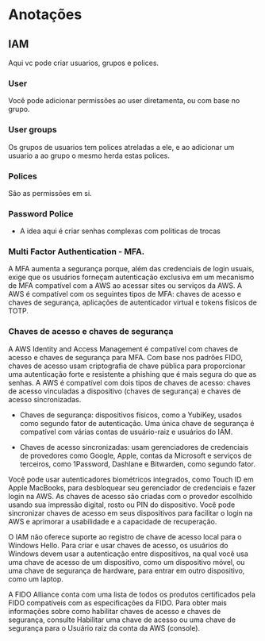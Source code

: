 
# Anotações 

## IAM 

Aqui vc pode criar usuarios, grupos e polices. 

### User

Você pode adicionar permissões ao user diretamenta, ou com base no grupo. 

### User groups

Os grupos de usuarios tem polices atreladas a ele, e ao adicionar um usuario a ao grupo o mesmo herda estas polices. 

### Polices 

São as permissões em si. 

### Password Police

- A idea aqui é criar senhas complexas com politicas de trocas 

### Multi Factor Authentication - MFA. 

A MFA aumenta a segurança porque, além das credenciais de login usuais, exige que os usuários forneçam autenticação exclusiva em um mecanismo de MFA compatível com a AWS ao acessar sites ou serviços da AWS. A AWS é compatível com os seguintes tipos de MFA: chaves de acesso e chaves de segurança, aplicações de autenticador virtual e tokens físicos de TOTP.

### Chaves de acesso e chaves de segurança
A AWS Identity and Access Management é compatível com chaves de acesso e chaves de segurança para MFA. Com base nos padrões FIDO, chaves de acesso usam criptografia de chave pública para proporcionar uma autenticação forte e resistente a phishing que é mais segura do que as senhas. A AWS é compatível com dois tipos de chaves de acesso: chaves de acesso vinculadas a dispositivo (chaves de segurança) e chaves de acesso sincronizadas.

- Chaves de segurança: dispositivos físicos, como a YubiKey, usados como segundo fator de autenticação. Uma única chave de segurança é compatível com várias contas de usuário-raiz e usuários do IAM.

- Chaves de acesso sincronizadas: usam gerenciadores de credenciais de provedores como Google, Apple, contas da Microsoft e serviços de terceiros, como 1Password, Dashlane e Bitwarden, como segundo fator.

Você pode usar autenticadores biométricos integrados, como Touch ID em Apple MacBooks, para desbloquear seu gerenciador de credenciais e fazer login na AWS. As chaves de acesso são criadas com o provedor escolhido usando sua impressão digital, rosto ou PIN do dispositivo. Você pode sincronizar chaves de acesso em seus dispositivos para facilitar o login na AWS e aprimorar a usabilidade e a capacidade de recuperação.

O IAM não oferece suporte ao registro de chave de acesso local para o Windows Hello. Para criar e usar chaves de acesso, os usuários do Windows devem usar a autenticação entre dispositivos, na qual você usa uma chave de acesso de um dispositivo, como um dispositivo móvel, ou uma chave de segurança de hardware, para entrar em outro dispositivo, como um laptop.

A FIDO Alliance conta com uma lista de todos os produtos certificados pela FIDO compatíveis com as especificações da FIDO. Para obter mais informações sobre como habilitar chaves de acesso e chaves de segurança, consulte Habilitar uma chave de acesso ou uma chave de segurança para o Usuário raiz da conta da AWS (console).

